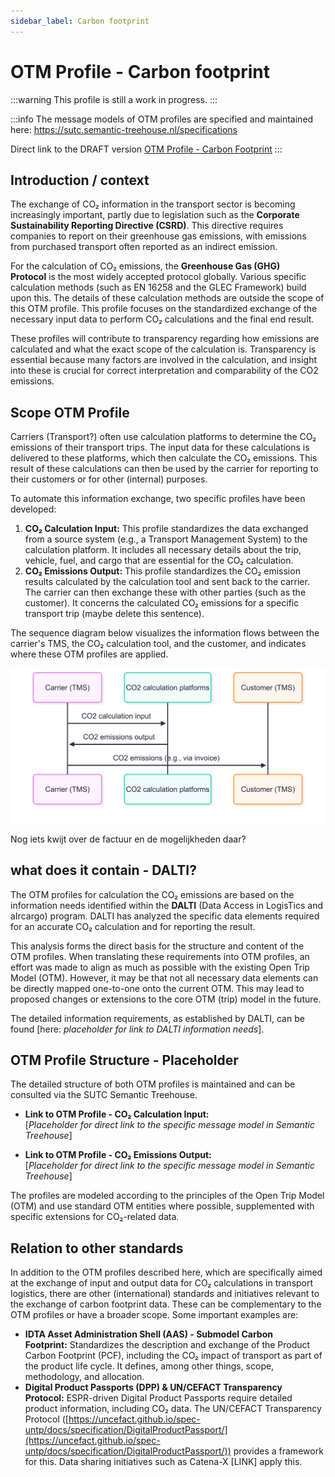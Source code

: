 ```yaml
---
sidebar_label: Carbon footprint
---
```


# OTM Profile - Carbon footprint

:::warning
This profile is still a work in progress.
:::

:::info
The message models of OTM profiles are specified and maintained here: https://sutc.semantic-treehouse.nl/specifications

Direct link to the DRAFT version [OTM Profile - Carbon Footprint](https://sutc.semantic-treehouse.nl/message-model/MessageModel_74ddde7e-578a-4790-b674-15274637d902)
:::


## Introduction / context

The exchange of CO₂ information in the transport sector is becoming increasingly important, partly due to legislation such as the **Corporate Sustainability Reporting Directive (CSRD)**. This directive requires companies to report on their greenhouse gas emissions, with emissions from purchased transport often reported as an indirect emission.

For the calculation of CO₂ emissions, the **Greenhouse Gas (GHG) Protocol** is the most widely accepted protocol globally. Various specific calculation methods (such as EN 16258 and the GLEC Framework) build upon this. The details of these calculation methods are outside the scope of this OTM profile. This profile focuses on the standardized exchange of the necessary input data to perform CO₂ calculations and the final end result.

These profiles will contribute to transparency regarding how emissions are calculated and what the exact scope of the calculation is. Transparency is essential because many factors are involved in the calculation, and insight into these is crucial for correct interpretation and comparability of the CO2 emissions.

## Scope OTM Profile

Carriers (Transport?) often use calculation platforms to determine the CO₂ emissions of their transport trips. The input data for these calculations is delivered to these platforms, which then calculate the CO₂ emissions. This result of these calculations can then be used by the carrier for reporting to their customers or for other (internal) purposes.

To automate this information exchange, two specific profiles have been developed:

1. **CO₂ Calculation Input:** This profile standardizes the data exchanged from a source system (e.g., a Transport Management System) to the calculation platform. It includes all necessary details about the trip, vehicle, fuel, and cargo that are essential for the CO₂ calculation.
2. **CO₂ Emissions Output:** This profile standardizes the CO₂ emission results calculated by the calculation tool and sent back to the carrier. The carrier can then exchange these with other parties (such as the customer). It concerns the calculated CO₂ emissions for a specific transport trip (maybe delete this sentence).

The sequence diagram below visualizes the information flows between the carrier's TMS, the CO₂ calculation tool, and the customer, and indicates where these OTM profiles are applied.

![](./sequence-diagram-carbon-footprint.png)

Nog iets kwijt over de factuur en de mogelijkheden daar?

##  what does it contain - DALTI?

The OTM profiles for calculation the CO₂ emissions are based on the information needs identified within the **DALTI** (Data Access in LogisTics and aIrcargo) program. DALTI has analyzed the specific data elements required for an accurate CO₂ calculation and for reporting the result.

This analysis forms the direct basis for the structure and content of the OTM profiles. When translating these requirements into OTM profiles, an effort was made to align as much as possible with the existing Open Trip Model (OTM). However, it may be that not all necessary data elements can be directly mapped one-to-one onto the current OTM. This may lead to proposed changes or extensions to the core OTM (trip) model in the future.

The detailed information requirements, as established by DALTI, can be found [here: _placeholder for link to DALTI information needs_].

## OTM Profile Structure - **Placeholder**

The detailed structure of both OTM profiles is maintained and can be consulted via the SUTC Semantic Treehouse. 

- **Link to OTM Profile - CO₂ Calculation Input:**  
    [_Placeholder for direct link to the specific message model in Semantic Treehouse_]
    
- **Link to OTM Profile - CO₂ Emissions Output:**  
    [_Placeholder for direct link to the specific message model in Semantic Treehouse_]
    

The profiles are modeled according to the principles of the Open Trip Model (OTM) and use standard OTM entities where possible, supplemented with specific extensions for CO₂-related data.

## Relation to other standards

In addition to the OTM profiles described here, which are specifically aimed at the exchange of input and output data for CO₂ calculations in transport logistics, there are other (international) standards and initiatives relevant to the exchange of carbon footprint data. These can be complementary to the OTM profiles or have a broader scope. Some important examples are:

- **IDTA Asset Administration Shell (AAS) - Submodel Carbon Footprint:** Standardizes the description and exchange of the Product Carbon Footprint (PCF), including the CO₂ impact of transport as part of the product life cycle. It defines, among other things, scope, methodology, and allocation.
- **Digital Product Passports (DPP) & UN/CEFACT Transparency Protocol:** ESPR-driven Digital Product Passports require detailed product information, including CO₂ data. The UN/CEFACT Transparency Protocol ([https://uncefact.github.io/spec-untp/docs/specification/DigitalProductPassport/](https://uncefact.github.io/spec-untp/docs/specification/DigitalProductPassport/)) provides a framework for this. Data sharing initiatives such as Catena-X [LINK] apply this.